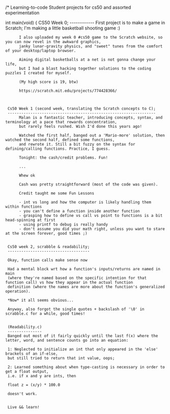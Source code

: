 /* Learning-to-code
Student projects for cs50 and assorted experimentation

int main(void)
{
     CS50 Week 0;
     ------------
          First project is to make a game in Scratch;
          I'm making a little basketball shooting game :)
     
          I also uploaded my week 0 #cs50 game to the Scratch website, so you can now revel in the awkward graphics, 
          janky lunar-gravity physics, and "sweet" tunes from the comfort of your desktop/laptop browser.

          Aiming digital basketballs at a net is not gonna change your life, 
          but I had a blast hacking together solutions to the coding puzzles I created for myself. 

          (My high score is 19, btw)
     
          https://scratch.mit.edu/projects/774428366/
     
     
     
     Cs50 Week 1 (second week, translating the Scratch concepts to C);
     -----------------------------------------------------------------
          Malan is a fantastic teacher, introducing concepts, syntax, and terminology at a pace that rewards concentration, 
          but rarely feels rushed. Wish I'd done this years ago!

          Watched the first half, banged out a 'Mario-more' solution, then watched the second half, defined some functions, 
          and rewrote it. Still a bit fuzzy on the syntax for defining/calling functions. Practice, I guess.

          Tonight: the cash/credit problems. Fun!
     
          ...
     
          Whew ok

          Cash was pretty straightforward (most of the code was given).

          Credit taught me some Fun Lessons

          - int vs long and how the computer is likely handling them within functions
          - you can't define a function inside another function
          - grasping how to define vs call vs point to functions is a bit head-spinning at first
          - using printf to debug is really handy
          - don't assume you did your math right, unless you want to stare at the screen forever, good times ;)
          
          
     Cs50 week 2, scrabble & readability;
     ------------------------------------

     Okay, function calls make sense now

     Had a mental block wrt how a function's inputs/returns are named in main
     (where they're named based on the specific intention for that function call) vs how they appear in the actual function 
     definition (where the names are more about the function's generalized operation). 

     *Now* it all seems obvious...

     Anyway, also forgot the single quotes + backslash of '\0' in scrabble.c for a while, good times!
     
     
     (Readability.c)
     ---------------
     Banged out most of it fairly quickly until the last f(x) where the letter, word, and sentence counts go into an equation:
     
     1: Neglected to initialize an int that only appeared in the 'else' brackets of an if-else, 
     but still tried to return that int value, oops;

     2: Learned something about when type-casting is necessary in order to get a float output, 
     i.e. if x and y are ints, then 
     
     float z = (x/y) * 100.0 
     
     doesn't work.

     
     Live && learn!


